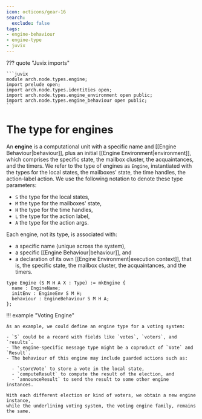 ```yaml
---
icon: octicons/gear-16
search:
  exclude: false
tags:
- engine-behaviour
- engine-type
- juvix
---
```


??? quote "Juvix imports"

    ```juvix
    module arch.node.types.engine;
    import prelude open;
    import arch.node.types.identities open;
    import arch.node.types.engine_environment open public;
    import arch.node.types.engine_behaviour open public;
    ```

# The type for engines

An **engine** is a computational unit with a specific name and [[Engine Behaviour|behaviour]], plus
an initial [[Engine Environment|environment]], which comprises the specific state, the mailbox cluster,
the acquaintances, and the timers. We refer to the type of engines as `Engine`,
instantiated with the types for the local states, the mailboxes' state, the
time handles, the action-label action.
We use the following notation to denote these type parameters:

- `S` the type for the local states,
- `M` the type for the mailboxes' state,
- `H` the type for the time handles,
- `L` the type for the action label,
- `A` the type for the action args.

Each engine, not its type, is associated with:

- a specific name (unique across the system),
- a specific [[Engine Behaviour|behaviour]], and
- a declaration of its own [[Engine Environment|execution context]], that is, the
  specific state, the mailbox cluster, the acquaintances, and the timers.

```juvix
type Engine (S M H A X : Type) := mkEngine {
  name : EngineName;
  initEnv : EngineEnv S M H;
  behaviour : EngineBehaviour S M H A;
};
```

!!! example "Voting Engine"

    As an example, we could define an engine type for a voting system:

    - `S` could be a record with fields like `votes`, `voters`, and `results`.
    - The engine-specific message type might be a coproduct of `Vote` and `Result`.
    - The behaviour of this engine may include guarded actions such as:

      - `storeVote` to store a vote in the local state,
      - `computeResult` to compute the result of the election, and
      - `announceResult` to send the result to some other engine instances.

    With each different election or kind of voters, we obtain a new engine instance,
    while the underlining voting system, the voting engine family, remains the same.
